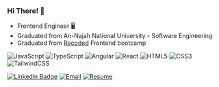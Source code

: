 ### Hi There! 👋



- Frontend Engineer 🖥️
- Graduated from An-Najah National University - Software Engineering
- Graduated from [Recoded](https://www.re-coded.com) Frontend bootcamp
  
![JavaScript](https://img.shields.io/badge/javascript-%23323330.svg?style=for-the-badge&logo=javascript&logoColor=%23F7DF1E)
![TypeScript](https://img.shields.io/badge/typescript-%23007ACC.svg?style=for-the-badge&logo=typescript&logoColor=white)
![Angular](https://img.shields.io/badge/angular-%23DD0031.svg?style=for-the-badge&logo=angular&logoColor=white)
![React](https://img.shields.io/badge/react-%2320232a.svg?style=for-the-badge&logo=react&logoColor=%2361DAFB)
![HTML5](https://img.shields.io/badge/html5-%23E34F26.svg?style=for-the-badge&logo=html5&logoColor=white)
![CSS3](https://img.shields.io/badge/css3-%231572B6.svg?style=for-the-badge&logo=css3&logoColor=white)
![TailwindCSS](https://img.shields.io/badge/tailwindcss-%2338B2AC.svg?style=for-the-badge&logo=tailwind-css&logoColor=white)


[![Linkedin Badge](https://img.shields.io/badge/-Ayamarmash-blue?style=flat-square&logo=Linkedin&logoColor=white&link=https://www.linkedin.com/in/ayamarmash/)](https://www.linkedin.com/in/ayamarmash/)
[![Email](https://img.shields.io/badge/amarmaash@outlook.com-0078D4?style=flat-square&logo=microsoft-outlook&logoColor=white)](mailto:amarmash@outlook.com)
[![Resume](https://img.shields.io/badge/Resume-0078D4?style=flat-square&logo=pdf&logoColor=white)](Aya-Marmash-FlowCV-Resume-20231221.pdf)
